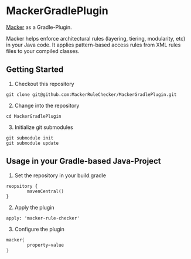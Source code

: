 # MackerGradlePlugin
[Macker](https://github.com/MackerRuleChecker/Macker) as a Gradle-Plugin.

Macker helps enforce architectural rules (layering, tiering, modularity, etc) in your Java code. It applies pattern-based access rules from XML rules files to your compiled classes.

## Getting Started

1. Checkout this repository
```
git clone git@github.com:MackerRuleChecker/MackerGradlePlugin.git
```

2. Change into the repository
```
cd MackerGradlePlugin
```

3. Initialize git submodules
```
git submodule init
git submodule update
```


## Usage in your Gradle-based Java-Project

1. Set the repository in your build.gradle
```
reopsitory {
        mavenCentral()
}
```

2. Apply the plugin
```
apply: 'macker-rule-checker'
```

3. Configure the plugin
```gradle
macker{
        property=value
}
```
